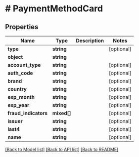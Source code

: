 # # PaymentMethodCard

## Properties

Name | Type | Description | Notes
------------ | ------------- | ------------- | -------------
**type** | **string** |  | [optional]
**object** | **string** |  |
**account_type** | **string** |  | [optional]
**auth_code** | **string** |  | [optional]
**brand** | **string** |  | [optional]
**country** | **string** |  | [optional]
**exp_month** | **string** |  | [optional]
**exp_year** | **string** |  | [optional]
**fraud_indicators** | **mixed[]** |  | [optional]
**issuer** | **string** |  | [optional]
**last4** | **string** |  | [optional]
**name** | **string** |  | [optional]

[[Back to Model list]](../../README.md#models) [[Back to API list]](../../README.md#endpoints) [[Back to README]](../../README.md)
